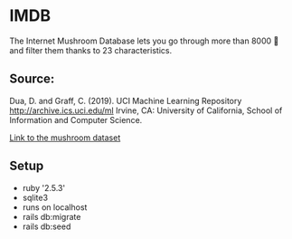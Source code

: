 # IMDB
The Internet Mushroom Database lets you go through more than 8000 🍄 and filter them thanks to 23 characteristics.

## Source:
Dua, D. and Graff, C. (2019). UCI Machine Learning Repository http://archive.ics.uci.edu/ml
Irvine, CA: University of California, School of Information and Computer Science.

[Link to the mushroom dataset](https://archive.ics.uci.edu/ml/datasets/Mushroom)


## Setup
* ruby '2.5.3'
* sqlite3
* runs on localhost
* rails db:migrate
* rails db:seed
